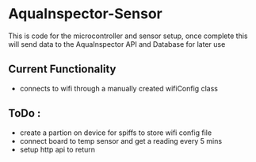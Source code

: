 # AquaInspector-Sensor
This is code for the microcontroller and sensor setup, once complete this will send data to the AquaInspector API and Database for later use

## Current Functionality 
 - connects to wifi through a manually created wifiConfig class 

## ToDo :
 - create a partion on device for spiffs to store wifi config file
 - connect board to temp sensor and get a reading every 5 mins 
 - setup http api to return  
